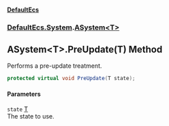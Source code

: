 #### [DefaultEcs](./index.md 'index')
### [DefaultEcs.System](./DefaultEcs-System.md 'DefaultEcs.System').[ASystem&lt;T&gt;](./DefaultEcs-System-ASystem-T-.md 'DefaultEcs.System.ASystem&lt;T&gt;')
## ASystem&lt;T&gt;.PreUpdate(T) Method
Performs a pre-update treatment.  
```C#
protected virtual void PreUpdate(T state);
```
#### Parameters
<a name='DefaultEcs-System-ASystem-T--PreUpdate(T)-state'></a>
`state` [T](./DefaultEcs-System-ASystem-T-.md#DefaultEcs-System-ASystem-T--T 'DefaultEcs.System.ASystem&lt;T&gt;.T')  
The state to use.  
  
